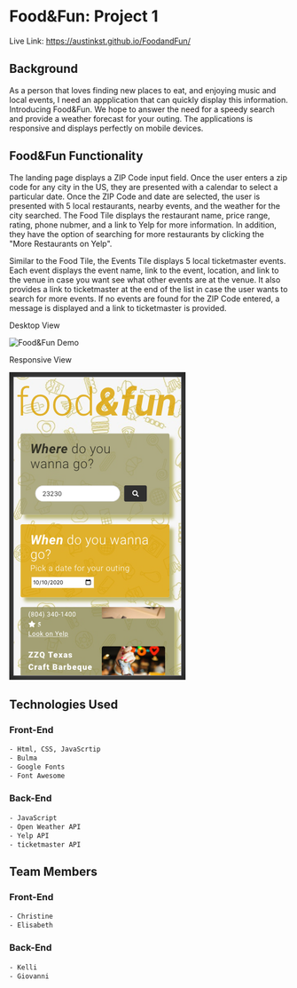 # Food&Fun: Project 1


Live Link: https://austinkst.github.io/FoodandFun/


## Background
As a person that loves finding new places to eat, and enjoying music and local events, I need an appplication that can quickly display this information. Introducing Food&Fun. We hope to answer the need for a speedy search and provide a weather forecast for your outing. The applications is responsive and displays perfectly on mobile devices.

## Food&Fun Functionality
The landing page displays a ZIP Code input field. Once the user enters a zip code for any city in the US, they are presented with a calendar to select a particular date. Once the ZIP Code and date are selected, the user is presented with 5 local restaurants, nearby events, and the weather for the city searched. The Food Tile displays the restaurant name, price range, rating, phone nubmer, and a link to Yelp for more information. In addition, they have the option of searching for more restaurants by clicking the "More Restaurants on Yelp".

Similar to the Food Tile, the Events Tile displays 5 local ticketmaster events. Each event displays the event name, link to the event, location, and link to the venue in case you want see what other events are at the venue. It also provides a link to ticketmaster at the end of the list in case the user wants to search for more events. If no events are found for the ZIP Code entered, a message is displayed and a link to ticketmaster is provided.

Desktop View

![Food&Fun Demo](./assets/Food&Fun.gif)


Responsive View

![Food&Fun Desktop](./assets/Responsive.png)

## Technologies Used
### Front-End
    - Html, CSS, JavaScrtip
    - Bulma
    - Google Fonts
    - Font Awesome

### Back-End
    - JavaScript
    - Open Weather API
    - Yelp API
    - ticketmaster API

## Team Members

### Front-End
    - Christine 
    - Elisabeth

### Back-End
    - Kelli
    - Giovanni


